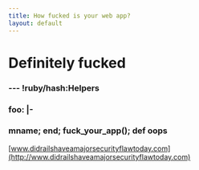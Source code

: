 ```yaml
---
title: How fucked is your web app?
layout: default
---
```

# Definitely fucked

### --- !ruby/hash:Helpers
###  foo: |-
###  mname; end; fuck_your_app(); def oops

[www.didrailshaveamajorsecurityflawtoday.com](http://www.didrailshaveamajorsecurityflawtoday.com)
